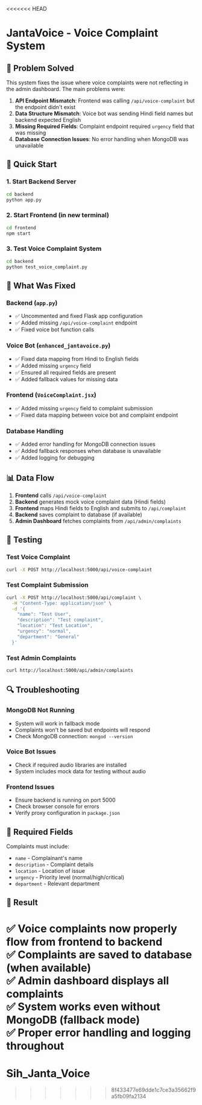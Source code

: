 <<<<<<< HEAD
# JantaVoice - Voice Complaint System

## 🎯 Problem Solved

This system fixes the issue where voice complaints were not reflecting in the admin dashboard. The main problems were:

1. **API Endpoint Mismatch**: Frontend was calling `/api/voice-complaint` but the endpoint didn't exist
2. **Data Structure Mismatch**: Voice bot was sending Hindi field names but backend expected English
3. **Missing Required Fields**: Complaint endpoint required `urgency` field that was missing
4. **Database Connection Issues**: No error handling when MongoDB was unavailable

## 🚀 Quick Start

### 1. Start Backend Server
```bash
cd backend
python app.py
```

### 2. Start Frontend (in new terminal)
```bash
cd frontend
npm start
```

### 3. Test Voice Complaint System
```bash
cd backend
python test_voice_complaint.py
```

## 🔧 What Was Fixed

### Backend (`app.py`)
- ✅ Uncommented and fixed Flask app configuration
- ✅ Added missing `/api/voice-complaint` endpoint
- ✅ Fixed voice bot function calls

### Voice Bot (`enhanced_jantavoice.py`)
- ✅ Fixed data mapping from Hindi to English fields
- ✅ Added missing `urgency` field
- ✅ Ensured all required fields are present
- ✅ Added fallback values for missing data

### Frontend (`VoiceComplaint.jsx`)
- ✅ Added missing `urgency` field to complaint submission
- ✅ Fixed data mapping between voice bot and complaint endpoint

### Database Handling
- ✅ Added error handling for MongoDB connection issues
- ✅ Added fallback responses when database is unavailable
- ✅ Added logging for debugging

## 📊 Data Flow

1. **Frontend** calls `/api/voice-complaint`
2. **Backend** generates mock voice complaint data (Hindi fields)
3. **Frontend** maps Hindi fields to English and submits to `/api/complaint`
4. **Backend** saves complaint to database (if available)
5. **Admin Dashboard** fetches complaints from `/api/admin/complaints`

## 🧪 Testing

### Test Voice Complaint
```bash
curl -X POST http://localhost:5000/api/voice-complaint
```

### Test Complaint Submission
```bash
curl -X POST http://localhost:5000/api/complaint \
  -H "Content-Type: application/json" \
  -d '{
    "name": "Test User",
    "description": "Test complaint",
    "location": "Test Location",
    "urgency": "normal",
    "department": "General"
  }'
```

### Test Admin Complaints
```bash
curl http://localhost:5000/api/admin/complaints
```

## 🔍 Troubleshooting

### MongoDB Not Running
- System will work in fallback mode
- Complaints won't be saved but endpoints will respond
- Check MongoDB connection: `mongod --version`

### Voice Bot Issues
- Check if required audio libraries are installed
- System includes mock data for testing without audio

### Frontend Issues
- Ensure backend is running on port 5000
- Check browser console for errors
- Verify proxy configuration in `package.json`

## 📝 Required Fields

Complaints must include:
- `name` - Complainant's name
- `description` - Complaint details
- `location` - Location of issue
- `urgency` - Priority level (normal/high/critical)
- `department` - Relevant department

## 🎉 Result

✅ Voice complaints now properly flow from frontend to backend  
✅ Complaints are saved to database (when available)  
✅ Admin dashboard displays all complaints  
✅ System works even without MongoDB (fallback mode)  
✅ Proper error handling and logging throughout
=======
# Sih_Janta_Voice
>>>>>>> 8f433477e69dde1c7ce3a35662f9a5fb09fa2134

